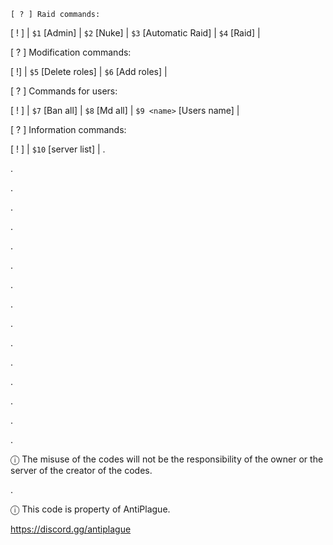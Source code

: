     [ ? ] Raid commands:
    
   [ ! ] | `$1` [Admin] | `$2` [Nuke] | `$3` [Automatic Raid] | `$4` [Raid] |
   
   [ ? ] Modification commands:
  
   [ !] | `$5` [Delete roles] | `$6` [Add roles] |
   
   [ ? ] Commands for users:
   
   [ ! ] | `$7` [Ban all] | `$8` [Md all] | `$9 <name>` [Users name] |
   
   [ ? ] Information commands:
   
   [ ! ] | `$10` [server list] |
.

.

.

.

.

.

.

.

.

.

.

.

.

.

.

.

ⓘ The misuse of the codes will not be the responsibility of the owner or the server of the creator of the codes.

.

ⓘ This code is property of AntiPlague.

https://discord.gg/antiplague
